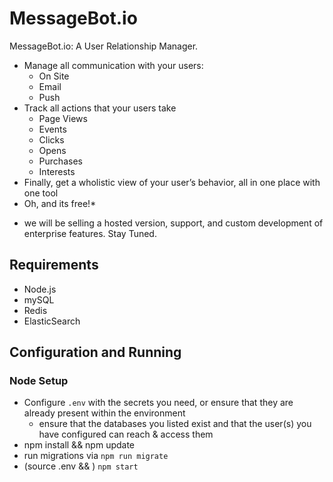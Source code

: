 # MessageBot.io

MessageBot.io: A User Relationship Manager.

  - Manage all communication with your users:
    - On Site
    - Email
    - Push
  - Track all actions that your users take
    - Page Views
    - Events
    - Clicks
    - Opens
    - Purchases
    - Interests
  - Finally, get a wholistic view of your user’s behavior, all in one place with one tool
  - Oh, and its free!*

* we will be selling a hosted version, support, and custom development of enterprise features.  Stay Tuned.

## Requirements

- Node.js
- mySQL
- Redis
- ElasticSearch

## Configuration and Running

### Node Setup

- Configure `.env` with the secrets you need, or ensure that they are already present within the environment
  - ensure that the databases you listed exist and that the user(s) you have configured can reach & access them
- npm install && npm update
- run migrations via `npm run migrate`
- (source .env && ) `npm start`